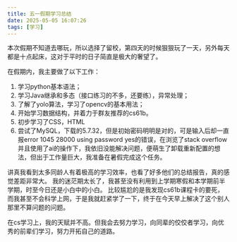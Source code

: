 ```yaml
---
title: 五一假期学习总结
date: 2025-05-05 16:07:26
tags: [学习]
---
```

本次假期不知道去哪玩，所以选择了留校，第四天的时候狠狠玩了一天，另外每天都是十点起床，这对于平时的日子简直是极大的奢望了。

在假期内，我主要做了以下工作：
1. 学习python基本语法；
2. 学习Java继承和多态（接口练习的不多，还要练），异常处理；
3. 了解了yolo算法，学习了opencv的基本用法；
4. 开始学习数据结构，并着力于群友推荐的cs61b。
5. 初步学习了CSS，HTML
6. 尝试了MySQL，下载的5.7.32，但是初始密码明明是对的，可是输入后却一直报error 1045 28000 using password yes的错误，在浏览了stack overflow
并且使用了ai的操作下，我依旧没能解决问题，便萌生了卸载重新配置的想法，但出于工作量巨大，我准备在暑假完成这个任务。

讲真我看到太多同龄人有着极高的学习效率，也看了好多他们的总结报告，真的感觉差距非常大。
我的迷茫期太长了，我甚至没有利用到上学期寒假和本学期前半学期，时至今日还是小白中的小白。
比较尴尬的是我发现cs61b课程卡的要死，而我甚至不会科学上网，于是我就赶紧学了一下，终于在今天早上解决了这个别人那里不算问题的问题。

在cs学习上，我的天赋并不高。但我会去努力学习，向同辈的佼佼者学习，向优秀的前辈们学习，努力开拓自己的道路。
